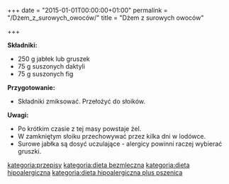 +++
date = "2015-01-01T00:00:00+01:00"
permalink = "/Dżem_z_surowych_owoców/"
title = "Dżem z surowych owoców"

+++

**Składniki:**

-   250 g jabłek lub gruszek
-   75 g suszonych daktyli
-   75 g suszonych fig

**Przygotowanie:**

-   Składniki zmiksować. Przełożyć do słoików.

**Uwagi:**

-   Po krótkim czasie z tej masy powstaje żel.
-   W zamkniętym słoiku przechowywać przez kilka dni w lodówce.
-   Surowe jabłka są dosyć uczulające - alergicy powinni raczej wybierać gruszki.

[kategoria:przepisy](/atopedia/kategoria:przepisy "wikilink") [kategoria:dieta bezmleczna](/atopedia/kategoria:dieta_bezmleczna "wikilink") [kategoria:dieta hipoalergiczna](/atopedia/kategoria:dieta_hipoalergiczna "wikilink") [kategoria:dieta hipoalergiczna plus pszenica](/atopedia/kategoria:dieta_hipoalergiczna_plus_pszenica "wikilink")
